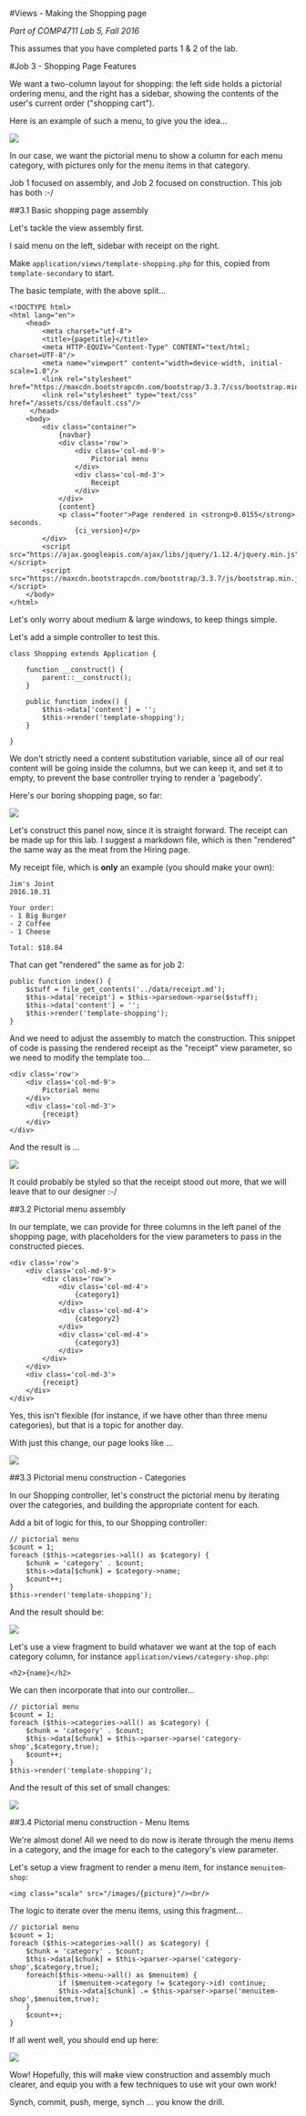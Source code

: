 #Views - Making the Shopping page

_Part of COMP4711 Lab 5, Fall 2016_

<div class="alert alert-info">
This assumes that you have completed parts 1 & 2 of the lab.
</div>


#Job 3 - Shopping Page Features

We want a two-column layout for shopping: the left side holds a
pictorial ordering menu, and the right has a sidebar, showing the contents
of the user's current order ("shopping cart").

Here is an example of such a menu, to give you the idea...

<img class="scale" src="/pix/tutorials/5/71.png" />

In our case, we want the pictorial menu to show a column for each menu
category, with pictures only for the menu items in that category.

Job 1 focused on assembly, and Job 2 focused on construction.
This job has both :-/

##3.1 Basic shopping page assembly

Let's tackle the view assembly first.

I said menu on the left, sidebar with receipt on the right.

Make <code>application/views/template-shopping.php</code>
for this, copied from <code>template-secondary</code> to start.

The basic template, with the above split...

    <!DOCTYPE html>
    <html lang="en">
        <head>
            <meta charset="utf-8">
            <title>{pagetitle}</title>
            <meta HTTP-EQUIV="Content-Type" CONTENT="text/html; charset=UTF-8"/>
            <meta name="viewport" content="width=device-width, initial-scale=1.0"/>
            <link rel="stylesheet" href="https://maxcdn.bootstrapcdn.com/bootstrap/3.3.7/css/bootstrap.min.css"/>
            <link rel="stylesheet" type="text/css" href="/assets/css/default.css"/>
         </head>
        <body>
            <div class="container">
                {navbar}
                <div class='row'>
                    <div class='col-md-9'>
                        Pictorial menu
                    </div>
                    <div class='col-md-3'>
                        Receipt
                    </div>
                </div>
                {content}
                <p class="footer">Page rendered in <strong>0.0155</strong> seconds. 
                    {ci_version}</p>
            </div>
            <script src="https://ajax.googleapis.com/ajax/libs/jquery/1.12.4/jquery.min.js"></script>
            <script src="https://maxcdn.bootstrapcdn.com/bootstrap/3.3.7/js/bootstrap.min.js"></script>
        </body>
    </html>

Let's only worry about medium & large windows, to keep things simple.

Let's add a simple controller to test this.

    class Shopping extends Application {

        function __construct() {
            parent::__construct();
        }

        public function index() {
            $this->data['content'] = '';
            $this->render('template-shopping'); 
        }

    }

We don't strictly need a content substitution variable, since all
of our real content will be going inside the columns,
but we can keep it, and set it to empty, to prevent the base
controller trying to render a 'pagebody'.

Here's our boring shopping page, so far:

<img class="scale" src="/pix/tutorials/5/72.png" />

Let's construct this panel now, since it is straight forward.
The receipt can be made up for this lab. I suggest a markdown file,
which is then "rendered" the same way as the meat from the Hiring page.

My receipt file, which is **only** an example (you should make your own):

    Jim's Joint
    2016.10.31

    Your order:
    - 1 Big Burger
    - 2 Coffee
    - 1 Cheese

    Total: $18.84

That can get "rendered" the same as for job 2:

    public function index() {
        $stuff = file_get_contents('../data/receipt.md');
        $this->data['receipt'] = $this->parsedown->parse($stuff);
        $this->data['content'] = '';
        $this->render('template-shopping'); 
    }

And we need to adjust the assembly to match the construction.
This snippet of code is passing the rendered receipt as the "receipt" view
parameter, so we need to modify the template too...

    <div class='row'>
        <div class='col-md-9'>
            Pictorial menu
        </div>
        <div class='col-md-3'>
            {receipt}
        </div>
    </div>

And the result is ...

<img class="scale" src="/pix/tutorials/5/73.png" />

It could probably be styled so that the receipt stood out more, that we
will leave that to our designer :-/

##3.2 Pictorial menu assembly

In our template, we can provide for three columns in the left panel
of the shopping page, with placeholders for the view parameters
to pass in the constructed pieces.

    <div class='row'>
        <div class='col-md-9'>
            <div class='row'>
                <div class='col-md-4'>
                    {category1}
                </div>
                <div class='col-md-4'>
                    {category2}
                </div>
                <div class='col-md-4'>
                    {category3}
                </div>
            </div>
        </div>
        <div class='col-md-3'>
            {receipt}
        </div>
    </div>

Yes, this isn't flexible (for instance, if we have other than three
menu categories), but that is a topic for another day.

With just this change, our page looks like ...

<img class="scale" src="/pix/tutorials/5/74.png" />

##3.3 Pictorial menu construction - Categories

In our Shopping controller, let's construct the pictorial
menu by iterating over the categories, and building the
appropriate content for each.

Add a bit of logic for this, to our Shopping controller:

    // pictorial menu
    $count = 1;
    foreach ($this->categories->all() as $category) {
        $chunk = 'category' . $count; 
        $this->data[$chunk] = $category->name;
        $count++;
    }
    $this->render('template-shopping'); 

And the result should be:

<img class="scale" src="/pix/tutorials/5/75.png" />

Let's use a view fragment to build whataver we want at the top of each category
column, for instance <code>application/views/category-shop.php</code>:

    <h2>{name}</h2>

We can then incorporate that into our controller...

    // pictorial menu
    $count = 1;
    foreach ($this->categories->all() as $category) {
        $chunk = 'category' . $count; 
        $this->data[$chunk] = $this->parser->parse('category-shop',$category,true);
        $count++;
    }
    $this->render('template-shopping'); 

And the result of this set of small changes:

<img class="scale" src="/pix/tutorials/5/76.png" />

##3.4 Pictorial menu construction - Menu Items

We're almost done! All we need to do now is iterate through the
menu items in a category, and the image for each to the
category's view parameter.

Let's setup a view fragment to render a menu item, for instance
<code>menuitem-shop</code>:

    <img class="scale" src="/images/{picture}"/><br/>

The logic to iterate over the menu items, using this fragment...

    // pictorial menu
    $count = 1;
    foreach ($this->categories->all() as $category) {
        $chunk = 'category' . $count; 
        $this->data[$chunk] = $this->parser->parse('category-shop',$category,true);
        foreach($this->menu->all() as $menuitem) {
                if ($menuitem->category != $category->id) continue;
                $this->data[$chunk] .= $this->parser->parse('menuitem-shop',$menuitem,true);
        }
        $count++;
    }

If all went well, you should end up here:

<img class="scale" src="/pix/tutorials/5/77.png" />

Wow! Hopefully, this will make view construction and assembly much clearer, 
and equip you with a few techniques to use wit your own work!

<div class="alert alert-info">
Synch, commit, push, merge, synch ... you know the drill.
</div>

